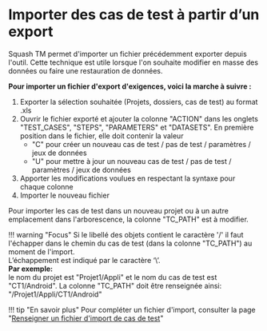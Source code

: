 
# Importer des cas de test à partir d’un export 


Squash TM permet d'importer un fichier précédemment exporter depuis l'outil. Cette technique est utile lorsque l'on souhaite modifier en masse des données ou faire une restauration de données.

**Pour importer un fichier d'export d'exigences, voici la marche à suivre :**

 1. Exporter la sélection souhaitée (Projets, dossiers, cas de test) au format .xls
 2. Ouvrir le fichier exporté et ajouter la colonne "ACTION" dans les onglets "TEST_CASES", "STEPS", "PARAMETERS" et "DATASETS". En première position dans le fichier, elle doit contenir la valeur
	 - "C" pour créer un nouveau cas de test / pas de test / paramètres / jeux de données
	 - "U" pour mettre à jour un nouveau cas de test / pas de test / paramètres / jeux de données
 3. Apporter les modifications voulues en respectant la syntaxe pour chaque colonne
 4. Importer le nouveau fichier
 
 Pour importer les cas de test dans un nouveau projet ou à un autre emplacement dans l'arborescence, la colonne "TC_PATH" est à modifier.

!!! warning "Focus" 
	Si le libellé des objets contient le caractère '/' il faut  l'échapper dans le chemin du cas de test (dans la colonne "TC_PATH") au moment de l'import. <br/>L’échappement est indiqué par le caractère ‘\’. 
	<br/>**Par exemple:** <br/>le nom du projet est "Projet1/Appli" et le nom du cas de test est "CT1/Android". La colonne "TC_PATH" doit être renseignée ainsi: "/Projet1\/Appli/CT1\/Android"

	
!!! tip "En savoir plus" 
	   Pour compléter un fichier d'import, consulter la page "[Renseigner un fichier d'import de cas de test](./renseigner-fichier-import-cas-test.md)" 
